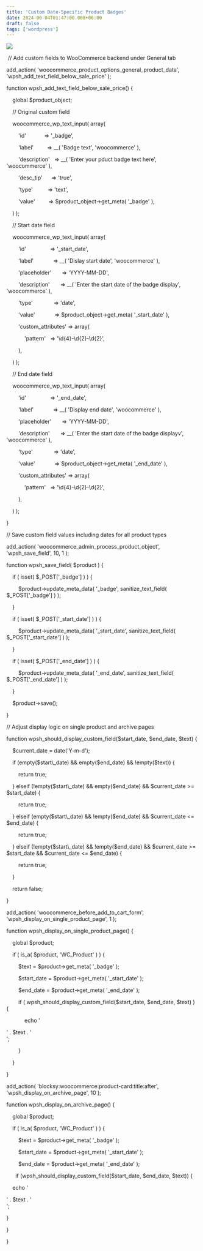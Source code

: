 ```yaml
---
title: 'Custom Date-Specific Product Badges'
date: 2024-06-04T01:47:00.008+06:00
draft: false
tags: ['wordpress']
---
```


[![](https://blogger.googleusercontent.com/img/a/AVvXsEjzQcnP39aCzmn8fidInHmnPwldHpKHtD8cB5KdEbHjFSQ0CN7ol0JIpUsizsMDy02R1hti_YTLFl6bCRiC4B00H6skLr_P88Ju47QQpUVVLjmSov4X1JSpZHJTHUma9DlmLMxa9DHPBuJshfRBNFpPrCdZjurNa-T7lrPGivgvmuO1ouhZ4qzgPM-tkbnt)](https://blogger.googleusercontent.com/img/a/AVvXsEjzQcnP39aCzmn8fidInHmnPwldHpKHtD8cB5KdEbHjFSQ0CN7ol0JIpUsizsMDy02R1hti_YTLFl6bCRiC4B00H6skLr_P88Ju47QQpUVVLjmSov4X1JSpZHJTHUma9DlmLMxa9DHPBuJshfRBNFpPrCdZjurNa-T7lrPGivgvmuO1ouhZ4qzgPM-tkbnt)

  
  

 // Add custom fields to WooCommerce backend under General tab

add\_action( 'woocommerce\_product\_options\_general\_product\_data', 'wpsh\_add\_text\_field\_below\_sale\_price' );

function wpsh\_add\_text\_field\_below\_sale\_price() {

    global $product\_object;

    // Original custom field

    woocommerce\_wp\_text\_input( array(

        'id'            => '\_badge',

        'label'         => \_\_( 'Badge text', 'woocommerce' ),

        'description'   => \_\_( 'Enter your pduct badge text here', 'woocommerce' ),

        'desc\_tip'      => 'true',

        'type'          => 'text',

        'value'         => $product\_object->get\_meta( '\_badge' ),

    ) );

    // Start date field

    woocommerce\_wp\_text\_input( array(

        'id'                => '\_start\_date',

        'label'             => \_\_( 'Dislay start date', 'woocommerce' ),

        'placeholder'       => 'YYYY-MM-DD',

        'description'       => \_\_( 'Enter the start date of the badge display', 'woocommerce' ),

        'type'              => 'date',

        'value'             => $product\_object->get\_meta( '\_start\_date' ),

        'custom\_attributes' => array(

            'pattern'   => '\\d{4}-\\d{2}-\\d{2}',

        ),

    ) );

    // End date field

    woocommerce\_wp\_text\_input( array(

        'id'                => '\_end\_date',

        'label'             => \_\_( 'Display end date', 'woocommerce' ),

        'placeholder'       => 'YYYY-MM-DD',

        'description'       => \_\_( 'Enter the start date of the badge displayv', 'woocommerce' ),      

        'type'              => 'date',

        'value'             => $product\_object->get\_meta( '\_end\_date' ),

        'custom\_attributes' => array(

            'pattern'   => '\\d{4}-\\d{2}-\\d{2}',

        ),

    ) );

}

  

// Save custom field values including dates for all product types

add\_action( 'woocommerce\_admin\_process\_product\_object', 'wpsh\_save\_field', 10, 1 );

function wpsh\_save\_field( $product ) {

    if ( isset( $\_POST\['\_badge'\] ) ) {        

        $product->update\_meta\_data( '\_badge', sanitize\_text\_field( $\_POST\['\_badge'\] ) );

    }

    if ( isset( $\_POST\['\_start\_date'\] ) ) {

        $product->update\_meta\_data( '\_start\_date', sanitize\_text\_field( $\_POST\['\_start\_date'\] ) );

    }

    if ( isset( $\_POST\['\_end\_date'\] ) ) {

        $product->update\_meta\_data( '\_end\_date', sanitize\_text\_field( $\_POST\['\_end\_date'\] ) );

    }

    $product->save();

}

  

// Adjust display logic on single product and archive pages

function wpsh\_should\_display\_custom\_field($start\_date, $end\_date, $text) {

    $current\_date = date('Y-m-d');

    if (empty($start\_date) && empty($end\_date) && !empty($text)) {

        return true;

    } elseif (!empty($start\_date) && empty($end\_date) && $current\_date >= $start\_date) {

        return true;

    } elseif (empty($start\_date) && !empty($end\_date) && $current\_date <= $end\_date) {

        return true;

    } elseif (!empty($start\_date) && !empty($end\_date) && $current\_date >= $start\_date && $current\_date <= $end\_date) {

        return true;

    }

    return false;

}

  

add\_action( 'woocommerce\_before\_add\_to\_cart\_form', 'wpsh\_display\_on\_single\_product\_page', 1 );

function wpsh\_display\_on\_single\_product\_page() {

    global $product;

    if ( is\_a( $product, 'WC\_Product' ) ) {

        $text = $product->get\_meta( '\_badge' );

        $start\_date = $product->get\_meta( '\_start\_date' );

        $end\_date = $product->get\_meta( '\_end\_date' );

        if ( wpsh\_should\_display\_custom\_field($start\_date, $end\_date, $text) ) {

            echo '<div class="woocommerce-message"> ' . $text . '</div>';

        }

    }

}

  

add\_action( 'blocksy:woocommerce:product-card:title:after', 'wpsh\_display\_on\_archive\_page', 10 );

function wpsh\_display\_on\_archive\_page() {

    global $product;

    if ( is\_a( $product, 'WC\_Product' ) ) {

        $text = $product->get\_meta( '\_badge' );

        $start\_date = $product->get\_meta( '\_start\_date' );

        $end\_date = $product->get\_meta( '\_end\_date' );

      if (wpsh\_should\_display\_custom\_field($start\_date, $end\_date, $text)) {

    echo '<div class="custom-text"> ' . $text . '</div>';

}

}

}